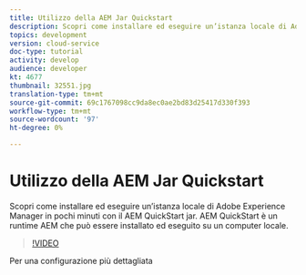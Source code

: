 ```yaml
---
title: Utilizzo della AEM Jar Quickstart
description: Scopri come installare ed eseguire un’istanza locale di Adobe Experience Manager in pochi minuti con il AEM QuickStart jar. AEM QuickStart è un runtime AEM che può essere installato ed eseguito su un computer locale.
topics: development
version: cloud-service
doc-type: tutorial
activity: develop
audience: developer
kt: 4677
thumbnail: 32551.jpg
translation-type: tm+mt
source-git-commit: 69c1767098cc9da8ec0ae2bd83d25417d330f393
workflow-type: tm+mt
source-wordcount: '97'
ht-degree: 0%

---
```



# Utilizzo della AEM Jar Quickstart

Scopri come installare ed eseguire un’istanza locale di Adobe Experience Manager in pochi minuti con il AEM QuickStart jar. AEM QuickStart è un runtime AEM che può essere installato ed eseguito su un computer locale.

>[!VIDEO](https://video.tv.adobe.com/v/32551/?quality=12&learn=on)

Per una configurazione più dettagliata